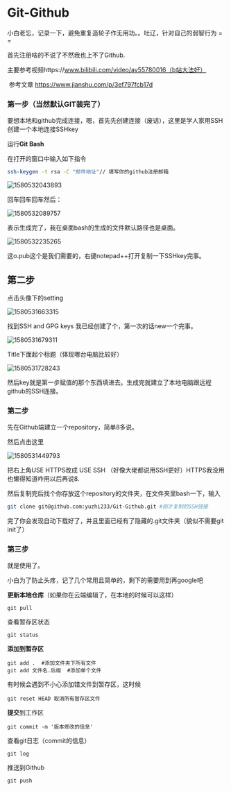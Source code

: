 # Git-Github

小白老忘，记录一下，避免重复造轮子作无用功。。吐辽，针对自己的弱智行为 = =

首先注册啥的不说了不然我也上不了Github.

主要参考视频https://www.bilibili.com/video/av55780016（b站大法好）

​        参考文章 https://www.jianshu.com/p/3ef797fcb17d

### 第一步（当然默认GIT装完了）

要想本地和github完成连接，嗯，首先先创建连接（废话），这里是学人家用SSH创建一个本地连接SSHkey

运行**Git Bash**

在打开的窗口中输入如下指令

~~~bash
ssh-keygen -t rsa -C "邮件地址"// 填写你的github注册邮箱
~~~

![1580532043893](README.assets/1580532043893.png)

回车回车回车然后：

![1580532089757](README.assets/1580532089757.png)

表示生成完了，我在桌面bash的生成的文件默认路径也是桌面。

![1580532235265](README.assets/1580532235265.png)

这o.pub这个是我们需要的，右键notepad++打开复制一下SSHkey完事。

## 第二步

点击头像下的setting

![1580531663315](README.assets/1580531663315.png)





找到SSH and GPG keys 我已经创建了个，第一次的话new一个完事。

 ![1580531679311](README.assets/1580531679311.png)



Title下面起个标题（体现哪台电脑比较好）

![1580531728243](README.assets/1580531728243.png)



然后key就是第一步赋值的那个东西填进去。生成完就建立了本地电脑跟远程github的SSH连接。





### 第二步

先在Github端建立一个repository，简单8多说。

然后点击这里

![1580531449793](README.assets/1580531449793.png)

把右上角USE HTTPS改成 USE SSH  （好像大佬都说用SSH更好）HTTPS我没用也懒得知道咋用以后再说8.

然后复制完后找个你存放这个repository的文件夹，在文件夹里bash一下，输入

~~~bash
git clone git@github.com:yuzhi233/Git-Github.git #刚才复制的SSH链接
~~~

完了你会发现自动下载好了，并且里面已经有了隐藏的.git文件夹（貌似不需要git init了）

### 第三步

就是使用了。

小白为了防止头疼，记了几个常用且简单的，剩下的需要用到再google吧



**更新本地仓库**（如果你在云端编辑了，在本地的时候可以这样）

~~~git
git pull
~~~

查看暂存区状态

~~~git
git status
~~~

**添加到暂存区**

~~~git
git add .  #添加文件夹下所有文件
git add 文件名.后缀  #添加单个文件
~~~

有时候会遇到不小心添加错文件到暂存区，这时候

~~~git
git reset HEAD 取消所有暂存区文件
~~~

**提交**到工作区

~~~git
git commit -m '版本修改的信息'
~~~

查看git日志（commit的信息）

~~~git
git log
~~~

推送到Github

~~~git
git push
~~~

